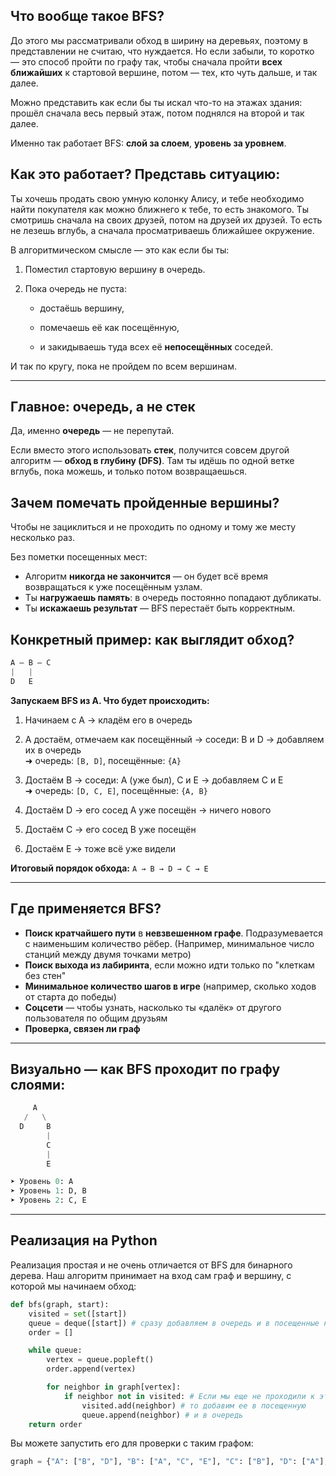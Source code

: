 ## Что вообще такое BFS?
До этого мы рассматривали обход в ширину на деревьях, поэтому в представлении не считаю, что нуждается. Но если забыли, то коротко — это способ пройти по графу так, чтобы сначала пройти **всех ближайших** к стартовой вершине, потом — тех, кто чуть дальше, и так далее.  

Можно представить как если бы ты искал что-то на этажах здания: прошёл сначала весь первый этаж, потом поднялся на второй и так далее.

Именно так работает BFS: **слой за слоем**, **уровень за уровнем**.


## Как это работает? Представь ситуацию:

Ты хочешь продать свою умную колонку Алису, и тебе необходимо найти покупателя как можно ближнего к тебе, то есть знакомого.
Ты смотришь сначала на своих друзей, потом на друзей их друзей. То есть не лезешь вглубь, а сначала просматриваешь ближайшее окружение.

В алгоритмическом смысле — это как если бы ты:

1. Поместил стартовую вершину в очередь.
    
2. Пока очередь не пуста:
    
    - достаёшь вершину,
        
    - помечаешь её как посещённую,
        
    - и закидываешь туда всех её **непосещённых** соседей.
        

И так по кругу, пока не пройдем по всем вершинам.

---

## Главное: очередь, а не стек

Да, именно **очередь** — не перепутай.  

Если вместо этого использовать **стек**, получится совсем другой алгоритм — **обход в глубину (DFS)**. Там ты идёшь по одной ветке вглубь, пока можешь, и только потом возвращаешься.

## Зачем помечать пройденные вершины?

Чтобы не зациклиться и не проходить по одному и тому же месту несколько раз.

Без пометки посещенных мест:
- Алгоритм **никогда не закончится** — он будет всё время возвращаться к уже посещённым узлам.
- Ты **нагружаешь память**: в очередь постоянно попадают дубликаты.
- Ты **искажаешь результат** — BFS перестаёт быть корректным.



## Конкретный пример: как выглядит обход?
```python
A — B — C
|   |
D   E
```

**Запускаем BFS из A. Что будет происходить:**

1. Начинаем с A → кладём его в очередь
    
2. A достаём, отмечаем как посещённый → соседи: B и D → добавляем их в очередь  
    ➜ очередь: `[B, D]`, посещённые: `{A}`
    
3. Достаём B → соседи: A (уже был), C и E → добавляем C и E  
    ➜ очередь: `[D, C, E]`, посещённые: `{A, B}`
    
4. Достаём D → его сосед A уже посещён → ничего нового
    
5. Достаём C → его сосед B уже посещён
    
6. Достаём E → тоже всё уже видели
    

**Итоговый порядок обхода:** `A → B → D → C → E`

---

## Где применяется BFS?

- **Поиск кратчайшего пути** в **невзвешенном графе**. Подразумевается с наименьшим количество рёбер. 
    (Например, минимальное число станций между двумя точками метро)
- **Поиск выхода из лабиринта**, если можно идти только по "клеткам без стен"
- **Минимальное количество шагов в игре** (например, сколько ходов от старта до победы)
- **Соцсети** — чтобы узнать, насколько ты «далёк» от другого пользователя по общим друзьям
- **Проверка, связен ли граф**

---
## Визуально — как BFS проходит по графу слоями:
```python
     A
   /   \
  D     B
        |
        C
        |
        E

➤ Уровень 0: A  
➤ Уровень 1: D, B  
➤ Уровень 2: C, E
```

---

## Реализация на Python
Реализация простая и не очень отличается от BFS для бинарного дерева. Наш алгоритм принимает на вход сам граф и вершину, с которой мы начинаем обход:

```python
def bfs(graph, start):
    visited = set([start]) 
    queue = deque([start]) # сразу добавляем в очередь и в посещенные начальную вершину
    order = []

    while queue:
        vertex = queue.popleft()
        order.append(vertex)

        for neighbor in graph[vertex]:
            if neighbor not in visited: # Если мы еще не проходили к этой вершине
                visited.add(neighbor) # то добавим ее в посещенную
                queue.append(neighbor) # и в очередь
    return order
```

Вы можете запустить его для проверки с таким графом:
```python
graph = {"A": ["B", "D"], "B": ["A", "C", "E"], "C": ["B"], "D": ["A"], "E": ["B"]}
```

    